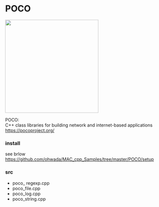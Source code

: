 POCO
===============

<image src="https://raw.githubusercontent.com/ohwada/MAC_cpp_Samples/master/POCO/screenshots/http_index_server.png" width="300" /> 

POCO:   
C++ class libraries for building network and internet-based applications   
https://pocoproject.org/   


###  install 
see brlow
https://github.com/ohwada/MAC_cpp_Samples/tree/master/POCO/setup  


### src
- poco_ regexp.cpp 
- poco_file.cpp   
- poco_log.cpp  
- poco_string.cpp  

